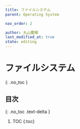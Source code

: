 ```yaml
---
title: ファイルシステム
parent: Operating System

nav_order: 2

author: 丸山響輝
last_modified_at: true
state: editing
---
```


# **ファイルシステム**
{: .no_toc }

## 目次
{: .no_toc .text-delta }

1. TOC
{:toc}